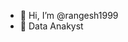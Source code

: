 - 👋 Hi, I’m @rangesh1999
- 👀 Data Anakyst

<!---
rangesh1999/rangesh1999 is a ✨ special ✨ repository because its `README.md` (this file) appears on your GitHub profile.
You can click the Preview link to take a look at your changes.
--->
